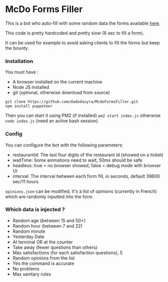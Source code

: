 # McDo Forms Filler

This is a bot who auto-fill with some random data the forms available [here](https://survey2.medallia.eu/?hellomcdo).

This code is pretty hardcoded and pretty slow (8 sec to fill a form).

It can be used for example to avoid asking clients to fill the forms but keep the bounty.

### Installation

You must have :
- A browser installed on the current machine
- Node JS installed
- git (optional, otherwise download from source)

```
git clone https://github.com/dadodasyra/McdoFormsFiller.git
npm install puppeteer
```
Then you can start it using PM2 (if installed) `pm2 start index.js` otherwise `node index.js` (need an active bash session)

### Config
You can configure the bot with the following parameters:
- restaurantId: The last four digits of the restaurant id (showed on a ticket)
- waitTime: Some animations need to wait, 50ms should be safe
- headless: true = no browser showed, false = debug mode with browser UI
- interval: The interval between each form fill, in seconds, default 39600 sec/11 hours

`opinions.json` can be modified, it's a list of opinions (currently in French) which are randomly inputted into the form.

### Which data is injected ?
- Random age (between 15 and 50+)
- Random hour (between 7 and 22)
- Random minute
- Yesterday Date
- At terminal OR at the counter
- Take away (fewer questions than others)
- Max satisfactions (for each satisfaction questions), 5
- Random opinions from the list
- Yes the command is accurate
- No problems
- Max sanitary rules